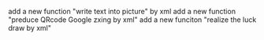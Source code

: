 add a new function "write text into picture" by xml
add a new function "preduce QRcode Google zxing by xml"
add a new funciton "realize the luck draw by xml"
